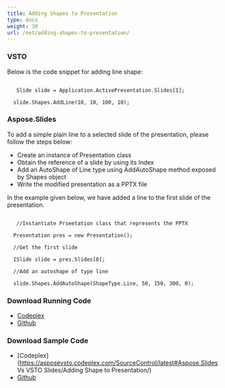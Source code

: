 ```yaml
---
title: Adding Shapes to Presentation
type: docs
weight: 30
url: /net/adding-shapes-to-presentation/
---
```


### **VSTO**
Below is the code snippet for adding line shape:

```

   Slide slide = Application.ActivePresentation.Slides[1];

  slide.Shapes.AddLine(10, 10, 100, 10);

```
### **Aspose.Slides**
To add a simple plain line to a selected slide of the presentation, please follow the steps below:

- Create an instance of Presentation class
- Obtain the reference of a slide by using its Index
- Add an AutoShape of Line type using AddAutoShape method exposed by Shapes object
- Write the modified presentation as a PPTX file

In the example given below, we have added a line to the first slide of the presentation.

```

   //Instantiate Prseetation class that represents the PPTX

  Presentation pres = new Presentation();

  //Get the first slide

  ISlide slide = pres.Slides[0];

  //Add an autoshape of type line

  slide.Shapes.AddAutoShape(ShapeType.Line, 50, 150, 300, 0);

```
### **Download Running Code**
- [Codeplex](https://asposevsto.codeplex.com/releases/view/616670)
- [Github](https://github.com/aspose-slides/Aspose.Slides-for-.NET/releases/tag/AsposeSlidesVsVSTOv1.1)
### **Download Sample Code**
- [Codeplex](https://asposevsto.codeplex.com/SourceControl/latest#Aspose.Slides Vs VSTO Slides/Adding Shape to Presentation/)
- [Github](https://github.com/aspose-slides/Aspose.Slides-for-.NET/tree/master/Plugins/Aspose.Slides%20Vs%20VSTO%20Presentations/Code%20Comparison%20of%20Common%20Features/Adding%20Shape%20to%20Presentation)
